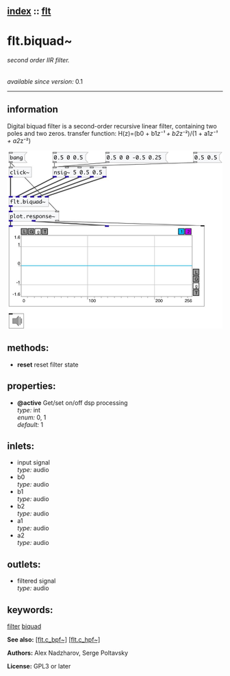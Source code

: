[index](index.html) :: [flt](category_flt.html)
---

# flt.biquad~

###### second order IIR filter.

*available since version:* 0.1

---


## information
Digital biquad filter is a second-order recursive linear filter, containing two
            poles and two zeros.
transfer function: H(z)=(b0 + b1*z⁻¹ + b2*z⁻²)/(1 + a1*z⁻¹ + a2*z⁻²)



[![example](../examples/img/flt.biquad~.jpg)](../examples/pd/flt.biquad~.pd)





## methods:

* **reset**
reset filter state<br>




## properties:

* **@active** 
Get/set on/off dsp processing<br>
_type:_ int<br>
_enum:_ 0, 1<br>
_default:_ 1<br>



## inlets:

* input signal<br>
_type:_ audio
* b0<br>
_type:_ audio
* b1<br>
_type:_ audio
* b2<br>
_type:_ audio
* a1<br>
_type:_ audio
* a2<br>
_type:_ audio



## outlets:

* filtered signal<br>
_type:_ audio



## keywords:

[filter](keywords/filter.html)
[biquad](keywords/biquad.html)



**See also:**
[\[flt.c_bpf~\]](flt.c_bpf~.html)
[\[flt.c_hpf~\]](flt.c_hpf~.html)




**Authors:** Alex Nadzharov, Serge Poltavsky




**License:** GPL3 or later





